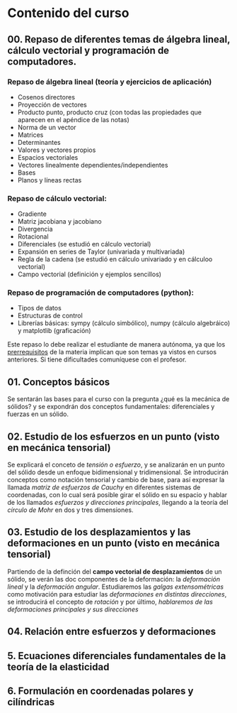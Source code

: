 # Contenido del curso


## 00. Repaso de diferentes temas de álgebra lineal, cálculo vectorial y programación de computadores.

### Repaso de álgebra lineal (teoría y ejercicios de aplicación)
- Cosenos directores
- Proyección de vectores
- Producto punto, producto cruz (con todas las propiedades que aparecen en el apéndice de las notas)
- Norma de un vector
- Matrices
- Determinantes
- Valores y vectores propios
- Espacios vectoriales
- Vectores linealmente dependientes/independientes
- Bases
- Planos y líneas rectas

### Repaso de cálculo vectorial:
- Gradiente
- Matriz jacobiana y jacobiano
- Divergencia
- Rotacional
- Diferenciales (se estudió en cálculo vectorial)
- Expansión en series de Taylor (univariada y multivariada)
- Regla de la cadena (se estudió en cálculo univariado y en cálculoo vectorial)
- Campo vectorial (definición y ejemplos sencillos)

### Repaso de programación de computadores (python):
- Tipos de datos
- Estructuras de control
- Librerías básicas: sympy (cálculo simbólico), numpy (cálculo algebráico) y matplotlib (graficación)

Este repaso lo debe realizar el estudiante de manera autónoma, ya que los [prerrequisitos]() de la materia implican que son temas ya vistos en cursos anteriores. Si tiene dificultades comuníquese con el profesor.


## 01. Conceptos básicos

Se sentarán las bases para el curso con la pregunta ¿qué es la mecánica de sólidos? y se expondrán dos conceptos fundamentales: diferenciales y fuerzas en un sólido. 


## 02. Estudio de los esfuerzos en un punto (visto en mecánica tensorial)

Se explicará el conceto de *tensión o esfuerzo*, y se analizarán en un punto del sólido desde un enfoque bidimensional y tridimensional. Se introducirán conceptos como notación tensorial y cambio de base, para así expresar la llamada *matriz de esfuerzos de Cauchy* en diferentes sistemas de coordenadas, con lo cual será posible girar el sólido en su espacio y hablar de los llamados *esfuerzos y direcciones principales*, llegando a la teoría del *círculo de Mohr* en dos y tres dimensiones.  


## 03. Estudio de los desplazamientos y las deformaciones en un punto (visto en mecánica tensorial)

Partiendo de la definción del **campo vectorial de desplazamientos** de un sólido, se verán las 
doc componentes de la deformación: la *deformación lineal* y la *deformación angular*. 
Estudiaremos las *galgas extensométricas* como motivación para estudiar las *deformaciones en 
distintas direcciones*, se introducirá el concepto de *rotación* y por último, *hablaremos de 
las deformaciones principales y sus direcciones*


## 04. Relación entre esfuerzos y deformaciones




## 5. Ecuaciones diferenciales fundamentales de la teoría de la elasticidad


## 6. Formulación en coordenadas polares y cilíndricas



